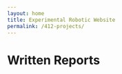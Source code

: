```yaml
---
layout: home
title: Experimental Robotic Website
permalink: /412-projects/
---
```


# Written Reports

